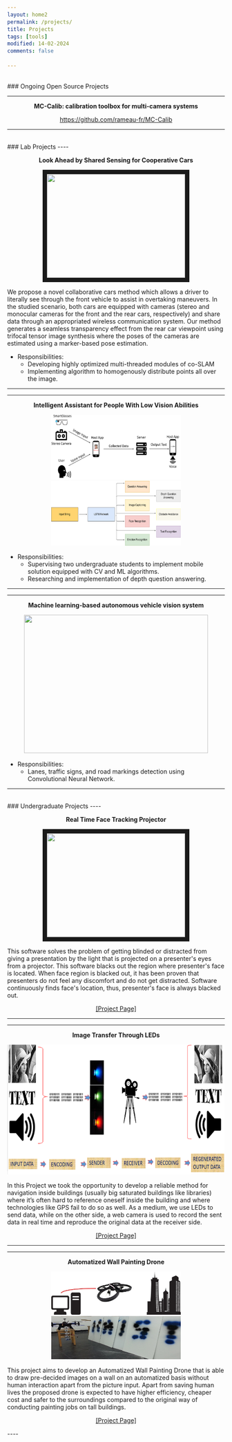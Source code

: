 ```yaml
---
layout: home2
permalink: /projects/
title: Projects
tags: [tools]
modified: 14-02-2024
comments: false

---
```

<br>
### Ongoing Open Source Projects

----
<p style="text-align: center;">
<b>MC-Calib: calibration toolbox for multi-camera systems</b>
<p style="text-align: center;">
<a href="https://github.com/rameau-fr/MC-Calib"> https://github.com/rameau-fr/MC-Calib </a>
</p>
</p>

----

<br>
### Lab Projects
----

<p style="text-align: center;">
<b>Look Ahead by Shared Sensing for Cooperative Cars</b>
</p>

<div style="text-align: center">
<a href="http://www.youtube.com/watch?feature=player_embedded&v=RYzgyOgVzM4
" target="_blank"><img src="http://img.youtube.com/vi/RYzgyOgVzM4/0.jpg" 
alt="" width="320" height="240" border="10" /></a>
</div>

We propose a novel collaborative cars method which allows a driver to literally see through the front vehicle to assist in overtaking maneuvers. In the studied scenario, both cars are equipped with cameras (stereo and monocular cameras for the front and the rear cars, respectively) and share data through an appropriated wireless communication system. Our method generates a seamless transparency effect from the rear car viewpoint using trifocal tensor image synthesis where the poses of the cameras are estimated using a marker-based pose estimation.


* Responsibilities:
  * Developing highly optimized multi-threaded modules of co-SLAM
  * Implementing algorithm to homogenously distribute points all over the image.

----

----
<p style="text-align: center;">
<b>Intelligent Assistant for People With Low Vision Abilities</b>
</p>

<div style="text-align: center">
<img src="/images/PSIVT_Outer_Flow.png" width="300" height = "150"> <img src="/images/PSIVT_Inner_Flow.png" width="300" height = "150">
</div>

* Responsibilities:
  * Supervising two undergraduate students to implement mobile solution equipped with CV and ML algorithms.
  * Researching and implementation of depth question answering.

----

----
<p style="text-align: center;">
<b>Machine learning-based autonomous vehicle vision system</b>
</p>

<div style="text-align: center">
<img src="https://raw.githubusercontent.com/SeokjuLee/VPGNet/master/teaser.png" width="426" height = "320">
</div>

* Responsibilities:
  * Lanes, traffic signs, and road markings detection using Convolutional Neural Network.

----

<br>
### Undergraduate Projects
----

<p style="text-align: center;">
<b>Real Time Face Tracking Projector</b>
</p>

<div style="text-align: center">
<a href="http://www.youtube.com/watch?feature=player_embedded&v=E6OrqVuwC3o
" target="_blank"><img src="http://img.youtube.com/vi/E6OrqVuwC3o/0.jpg" 
alt="" width="320" height="240" border="10" /></a>
</div>

This software solves the problem of getting blinded or distracted from giving a presentation by the light that is projected on a presenter's eyes from a projector. This software blacks out the region where presenter's face is located. When face region is blacked out, it has been proven that presenters do not feel any discomfort and do not get distracted. Software continuously finds face's location, thus, presenter's face is always blacked out.

<p style="text-align: center;">
<a href="https://github.com/BAILOOL/Real-Time-Face-Tracking-Projector">[Project Page]</a>
</p>

----

----
<p style="text-align: center;">
<b>Image Transfer Through LEDs</b>
</p>

<div style="text-align: center">
<img src="https://raw.githubusercontent.com/BAILOOL/Image-Transfer-Through-LEDs/master/Idea.PNG" width="640" height = "300">
</div>

In this Project we took the opportunity to develop a reliable method for navigation inside buildings (usually big saturated buildings like libraries) where it’s often hard to reference oneself inside the building and where technologies like GPS fail to do so as well. As a medium, we use LEDs to send data, while on the other side, a web camera is used to record the sent data in real time and reproduce the original data at the receiver side.

<p style="text-align: center;">
<a href="https://github.com/BAILOOL/Image-Transfer-Through-LEDs">[Project Page]</a>
</p>

----

----
<p style="text-align: center;">
<b>Automatized Wall Painting Drone</b>
</p>

<div style="text-align: center">
<img src="https://raw.githubusercontent.com/BAILOOL/Automatized-Wall-Painting-Drone/master/Extra%20Files/Idea.jpg" width="300" height = "100">
<img src="https://raw.githubusercontent.com/BAILOOL/Automatized-Wall-Painting-Drone/master/Extra%20Files/Results.jpg" width="300" height = "100">
</div>

This project aims to develop an Automatized Wall Painting Drone that is able to draw pre-decided images on a wall on an automatized basis without human interaction apart from the picture input. Apart from saving human lives the proposed drone is expected to have higher efficiency, cheaper cost and safer to the surroundings compared to the original way of conducting painting jobs on tall buildings.

<p style="text-align: center;">
<a href="https://github.com/BAILOOL/Automatized-Wall-Painting-Drone">[Project Page]</a>
</p>
----



